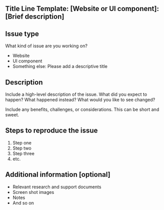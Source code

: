 <!-- Please feel free to remove whatever sections/lines in this aren't relevant. -->

## Title Line Template: [Website or UI component]: [Brief description]
<!-- Use the title line as the title of your pull request, then delete these lines. 

Website: Issues that impact standards.usa.gov look, feel or functionality.
UI component: Issues that impact the look, feel, or functionality of the standards themselves.

-->

## Issue type
What kind of issue are you working on?

* Website
* UI component
* Something else: Please add a descriptive title

## Description

Include a high-level description of the issue. What did you expect to happen? What happened instead? What would you like to see changed?

Include any benefits, challenges, or considerations. This can be short and sweet.

## Steps to reproduce the issue

1. Step one
2. Step two
3. Step three
4. etc.

## Additional information [optional]

* Relevant research and support documents
* Screen shot images
* Notes
* And so on

